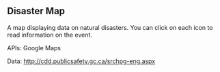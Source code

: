 Disaster Map
------------------------------------

A map displaying data on natural disasters. You can click on each icon to read information on the event.

APIs: Google Maps

Data: http://cdd.publicsafety.gc.ca/srchpg-eng.aspx
